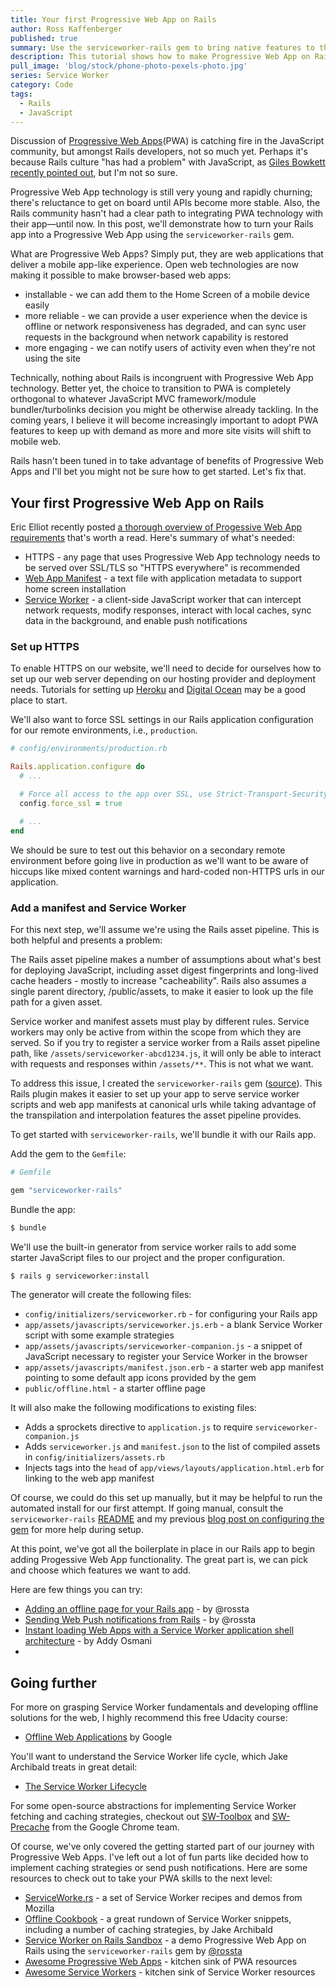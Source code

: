 ```yaml
---
title: Your first Progressive Web App on Rails
author: Ross Kaffenberger
published: true
summary: Use the serviceworker-rails gem to bring native features to the mobile web
description: This tutorial shows how to make Progressive Web App on Rails using the serviceworker-rails gem
pull_image: 'blog/stock/phone-photo-pexels-photo.jpg'
series: Service Worker
category: Code
tags:
  - Rails
  - JavaScript
---
```


Discussion of [Progressive Web Apps](https://developers.google.com/web/progressive-web-apps/)(PWA) is catching fire in the JavaScript community, but amongst Rails developers, not so much yet. Perhaps it's because Rails culture "has had a problem" with JavaScript, as [Giles Bowkett recently pointed
out](http://gilesbowkett.blogspot.com/2016/10/let-asset-pipeline-die.html), but
I'm not so sure.

Progressive Web App technology is still very young and rapidly churning; there's reluctance to get on board until APIs become more stable. Also, the Rails community hasn't had a clear path to integrating PWA technology with their app&mdash;until now. In this post, we'll demonstrate how to turn your Rails app into a Progressive Web App using the `serviceworker-rails` gem.

What are Progressive Web Apps? Simply put, they are web applications that deliver a mobile
app-like experience. Open web technologies are now making it possible to make browser-based web apps:

* installable - we can add them to the Home Screen of a mobile device easily
* more reliable - we can provide a user experience when the device is offline or
  network responsiveness has degraded, and can sync user requests in the
background when network capability is restored
* more engaging - we can notify users of activity even when they're not using the
  site

Technically, nothing about Rails is incongruent with Progressive Web App technology. Better yet, the choice to transition to PWA is completely orthogonal to whatever JavaScript MVC framework/module bundler/turbolinks decision you might be otherwise already tackling. In the coming years, I believe it will become increasingly important to adopt PWA features to keep up with demand as more and more site visits will shift to mobile web.

Rails hasn't been tuned in to take advantage of benefits of Progressive Web
Apps and I'll bet you might not be sure how to get started. Let's fix that.

## Your first Progressive Web App on Rails

Eric Elliot recently posted [a thorough overview of Progessive Web App
requirements](https://medium.com/javascript-scene/native-apps-are-doomed-ac397148a2c0)
that's worth a read. Here's summary of what's needed:

* HTTPS - any page that uses Progressive Web App technology needs to be served
  over SSL/TLS so "HTTPS everywhere" is recommended
* [Web App Manifest](https://developer.mozilla.org/en-US/docs/Web/Manifest) - a
  text file with application metadata to support home screen installation
* [Service Worker](https://developer.mozilla.org/en-US/docs/Web/API/Service_Worker_API) - a client-side JavaScript worker that can intercept network requests, modify responses, interact with local caches, sync data in the background, and enable push notifications

### Set up HTTPS

To enable HTTPS on our website, we'll need to decide for ourselves how to set up our web
server depending on our hosting provider and deployment needs. Tutorials for setting up [Heroku](https://devcenter.heroku.com/articles/ssl) and [Digital Ocean](https://www.digitalocean.com/community/tutorials/how-to-install-an-ssl-certificate-from-a-commercial-certificate-authority) may be a good place to start.

We'll also want to force SSL settings in our Rails application
configuration for our remote environments, i.e., `production`.

```ruby
# config/environments/production.rb

Rails.application.configure do
  # ...

  # Force all access to the app over SSL, use Strict-Transport-Security, and use secure cookies.
  config.force_ssl = true

  # ...
end
```

We should be sure to test out this behavior on a secondary remote environment before going live in
production as we'll want to be aware of hiccups like mixed content warnings and
hard-coded non-HTTPS urls in our application.

### Add a manifest and Service Worker

For this next step, we'll assume we're using the Rails asset pipeline. This is
both helpful and presents a problem:

The Rails asset pipeline makes a number of assumptions about what's best for deploying JavaScript, including asset digest fingerprints and long-lived cache headers - mostly to increase "cacheability". Rails also assumes a single parent directory, /public/assets, to make it easier to look up the file path for a given asset.

Service worker and manifest assets must play by different rules. Service workers may only be active from within the scope from which they are served. So if you try to register a service worker from a Rails asset pipeline path, like `/assets/serviceworker-abcd1234.js`, it will only be able to interact with requests and responses within `/assets/**`. This is not what we want.

To address this issue, I created the `serviceworker-rails` gem ([source](https://github.com/rossta/serviceworker-rails)). This Rails
plugin makes it easier to set up your app to serve service worker
scripts and web app manifests at canonical urls while taking advantage of the transpilation and
interpolation features the asset pipeline provides.

To get started with `serviceworker-rails`, we'll bundle it with our Rails app.

Add the gem to the `Gemfile`:

```ruby
# Gemfile

gem "serviceworker-rails"
```

Bundle the app:

```bash
$ bundle
```

We'll use the built-in generator from service worker rails to add some starter
JavaScript files to our project and the proper configuration.

```bash
$ rails g serviceworker:install
```

The generator will create the following files:

* `config/initializers/serviceworker.rb` - for configuring your Rails app
* `app/assets/javascripts/serviceworker.js.erb` - a blank Service Worker
  script with some example strategies
* `app/assets/javascripts/serviceworker-companion.js` - a snippet of JavaScript
  necessary to register your Service Worker in the browser
* `app/assets/javascripts/manifest.json.erb` - a starter web app manifest
  pointing to some default app icons provided by the gem
* `public/offline.html` - a starter offline page

It will also make the following modifications to existing files:

* Adds a sprockets directive to `application.js` to require
  `serviceworker-companion.js`
* Adds `serviceworker.js` and `manifest.json` to the list of compiled assets in
  `config/initializers/assets.rb`
* Injects tags into the `head` of `app/views/layouts/application.html.erb` for
  linking to the web app manifest

Of course, we could do this set up manually, but it may be helpful to run the
automated install for our first attempt. If going manual, consult the `serviceworker-rails`
[README](https://github.com/rossta/serviceworker-rails) and my previous [blog
post on configuring the gem](https://rossta.net/blog/service-worker-on-rails.html) for more help during setup.

At this point, we've got all the boilerplate in place in our Rails app to begin
adding Progessive Web App functionality. The great part is, we can pick and
choose which features we want to add.

Here are few things you can try:

* [Adding an offline page for your Rails app](https://rossta.net/blog/offline-page-for-your-rails-application.html) - by @rossta
* [Sending Web Push notifications from Rails](https://rossta.net/blog/web-push-notifications-from-rails.html) - by @rossta
* [Instant loading Web Apps with a Service Worker application shell architecture](https://addyosmani.com/blog/application-shell/) - by Addy Osmani
*

## Going further

For more on grasping Service Worker fundamentals and developing offline solutions for the web, I highly recommend this free Udacity course:

* [Offline Web Applications](https://www.udacity.com/course/offline-web-applications--ud899) by Google

You'll want to understand the Service Worker life cycle, which Jake Archibald
treats in great detail:

* [The Service Worker Lifecycle](https://developers.google.com/web/fundamentals/instant-and-offline/service-worker/lifecycle)

For some open-source abstractions for implementing Service Worker fetching and
caching strategies, checkout out [SW-Toolbox](https://github.com/GoogleChrome/sw-toolbox) and [SW-Precache](https://github.com/GoogleChrome/sw-precache) from the Google Chrome team.

Of course, we've only covered the getting started part of our journey with
Progressive Web Apps. I've left out a lot of fun parts like decided how to implement
caching strategies or send push notifications. Here are some resources to check
out to take your PWA skills to the next level:

* [ServiceWorke.rs](https://serviceworke.rs/) - a set of Service Worker recipes
  and demos from Mozilla
* [Offline Cookbook](https://jakearchibald.com/2014/offline-cookbook/) - a great rundown of Service Worker snippets, including a number of caching strategies, by Jake Archibald
* [Service Worker on Rails Sandbox](https://github.com/rossta/serviceworker-rails-sandbox) - a demo Progressive Web App on Rails using the `serviceworker-rails` gem by [@rossta](https://github.com/rossta)
* [Awesome Progressive Web Apps](https://github.com/TalAter/awesome-progressive-web-apps) - kitchen sink of PWA resources
* [Awesome Service Workers](https://github.com/TalAter/awesome-service-workers) - kitchen sink of Service Worker resources
